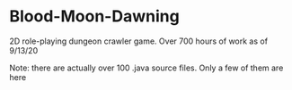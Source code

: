 # Blood-Moon-Dawning
2D role-playing dungeon crawler game. Over 700 hours of work as of 9/13/20

Note: there are actually over 100 .java source files. Only a few of them are here

